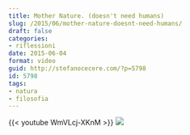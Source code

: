```yaml
---
title: Mother Nature. (doesn't need humans)
slug: /2015/06/mother-nature-doesnt-need-humans/
draft: false
categories:
- riflessioni
date: 2015-06-04
format: video
guid: http://stefanocecere.com/?p=5798
id: 5798
tags:
- natura
- filosofia
---
```

{{< youtube WmVLcj-XKnM >}}
![](http://www.youtube.com/watch?v=WmVLcj-XKnM)
